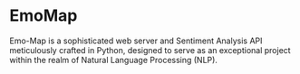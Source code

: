 # EmoMap
Emo-Map is a sophisticated web server and Sentiment Analysis API meticulously crafted in Python, designed to serve as an exceptional project within the realm of Natural Language Processing (NLP).
